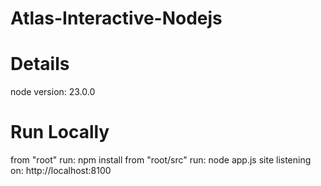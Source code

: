 # Atlas-Interactive-Nodejs

# Details
node version: 23.0.0

# Run Locally
from "root" run:        npm install
from "root/src" run:    node app.js
site listening on:      http://localhost:8100